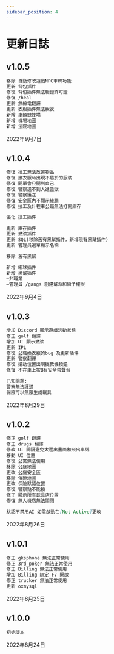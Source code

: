 ```yaml
---
sidebar_position: 4
---
```


# 更新日誌

## v1.0.5

```md
移除 自動修改遊戲NPC車牌功能
更新 背包插件
修復 背包插件無法驗證許可證
修復 /heal
更新 無線電翻譯
更新 衣服插件無法脫衣
新增 車輛競技場
新增 機場地圖
新增 法院地圖
```

2022年9月7日

## v1.0.4

```md
修復 技工無法放置物品
修復 換衣服時出現不屬於的服裝
修復 開單會只開到自己
修復 警察送不到人進監獄
修復 警察護送
修復 安全區內不顯示綠牆
修復 技工及計程車公職無法打開庫存

優化 技工插件

更新 庫存插件
更新 燃油插件
更新 SQL(移除舊有黑幫插件，新增現有黑幫插件)
更新 管理員選單顯示名稱

移除 舊有黑幫

新增 網球插件
新增 黑幫插件
–非職業
–管理員 /gangs 創建幫派和給予權限
```

2022年9月4日

## v1.0.3

```md
增加 Discord 顯示遊戲活動狀態
修正 golf 翻譯
增加 UI 顯示燃油
更新 IPL
修復 公職換衣服的bug 及更新插件
更新 警察翻譯
修復 搶劫位置出現提款機按鈕
修復 不在車上按B有安全帶聲音

已知問題:
警察無法護送
保險可以無限生成載具
```

2022年8月29日

## v1.0.2

```md
修正 golf 翻譯
修正 drugs 翻譯
修改 UI 間隔避免太遲出畫面和飛出車外
移動 UI 位置
修復 公寓無法使用
移除 公庭地圖
更改 公庭安全區
移除 保險地圖
更改 保險默認位置
修復 警察點不能按
修正 顯示所有載具店位置
修復 無人機店無法關閉

默認不禁用AI 如需啟動在[Not Active]更改
```

2022年8月26日

## v1.0.1

```md
修正 gksphone 無法正常使用
修正 3rd_poker 無法正常使用
修正 Billing 無法正常使用
增加 Billing 綁定 F7 開啟
修正 trucker 無法正常使用
更新 oxmysql
```

2022年8月25日

## v1.0.0

```md
初始版本
```

2022年8月24日
